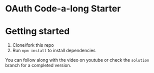 # OAuth Code-a-long Starter

# Getting started

1. Clone/fork this repo
2. Run `npm install` to install dependencies

You can follow along with the video on youtube or check the `solution` branch for a completed version.
